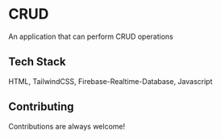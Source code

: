 
# CRUD 

An application that can perform CRUD operations


## Tech Stack

HTML, TailwindCSS, Firebase-Realtime-Database, Javascript



## Contributing

Contributions are always welcome!



